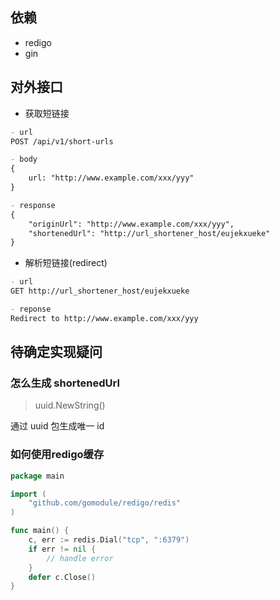 
## 依赖
- redigo
- gin

## 对外接口
- 获取短链接
```md
- url
POST /api/v1/short-urls

- body
{
	url: "http://www.example.com/xxx/yyy"
}  

- response
{
	"originUrl": "http://www.example.com/xxx/yyy",
	"shortenedUrl": "http://url_shortener_host/eujekxueke"
}
```

- 解析短链接(redirect)
```md
- url
GET http://url_shortener_host/eujekxueke

- reponse
Redirect to http://www.example.com/xxx/yyy
```

## 待确定实现疑问
### 怎么生成 shortenedUrl
> uuid.NewString()
 
通过 uuid 包生成唯一 id

### 如何使用redigo缓存
```go
package main

import (
	"github.com/gomodule/redigo/redis"
)

func main() {
	c, err := redis.Dial("tcp", ":6379")
	if err != nil {
		// handle error
	}
	defer c.Close()
}
```

